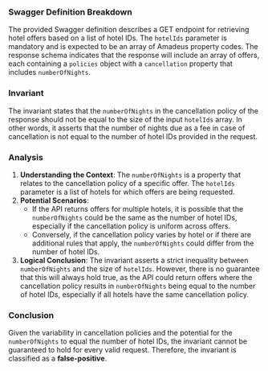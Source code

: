 ### Swagger Definition Breakdown
The provided Swagger definition describes a GET endpoint for retrieving hotel offers based on a list of hotel IDs. The `hotelIds` parameter is mandatory and is expected to be an array of Amadeus property codes. The response schema indicates that the response will include an array of offers, each containing a `policies` object with a `cancellation` property that includes `numberOfNights`.

### Invariant
The invariant states that the `numberOfNights` in the cancellation policy of the response should not be equal to the size of the input `hotelIds` array. In other words, it asserts that the number of nights due as a fee in case of cancellation is not equal to the number of hotel IDs provided in the request.

### Analysis
1. **Understanding the Context**: The `numberOfNights` is a property that relates to the cancellation policy of a specific offer. The `hotelIds` parameter is a list of hotels for which offers are being requested.
2. **Potential Scenarios**: 
   - If the API returns offers for multiple hotels, it is possible that the `numberOfNights` could be the same as the number of hotel IDs, especially if the cancellation policy is uniform across offers.
   - Conversely, if the cancellation policy varies by hotel or if there are additional rules that apply, the `numberOfNights` could differ from the number of hotel IDs.
3. **Logical Conclusion**: The invariant asserts a strict inequality between `numberOfNights` and the size of `hotelIds`. However, there is no guarantee that this will always hold true, as the API could return offers where the cancellation policy results in `numberOfNights` being equal to the number of hotel IDs, especially if all hotels have the same cancellation policy.

### Conclusion
Given the variability in cancellation policies and the potential for the `numberOfNights` to equal the number of hotel IDs, the invariant cannot be guaranteed to hold for every valid request. Therefore, the invariant is classified as a **false-positive**.

